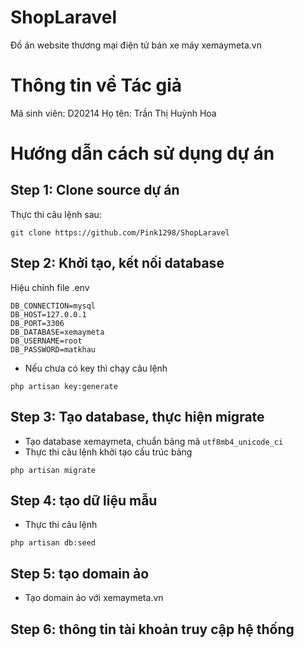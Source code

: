 # ShopLaravel
Đồ án website thương mại điện tử bán xe máy xemaymeta.vn

# Thông tin về Tác giả
Mã sinh viên: D20214
Họ tên: Trần Thị Huỳnh Hoa

# Hướng dẫn cách sử dụng dự án
## Step 1: Clone source dự án
Thực thi câu lệnh sau:
```
git clone https://github.com/Pink1298/ShopLaravel
```

## Step 2: Khởi tạo, kết nối database
Hiệu chỉnh file .env
```
DB_CONNECTION=mysql
DB_HOST=127.0.0.1
DB_PORT=3306
DB_DATABASE=xemaymeta
DB_USERNAME=root
DB_PASSWORD=matkhau
```
- Nếu chưa có key thì chạy câu lệnh
```
php artisan key:generate
```
## Step 3: Tạo database, thực hiện migrate
- Tạo database xemaymeta, chuẩn bảng mã `utf8mb4_unicode_ci`
- Thực thi câu lệnh khởi tạo cấu trúc bảng
```
php artisan migrate
```

## Step 4: tạo dữ liệu mẫu
- Thực thi câu lệnh
```
php artisan db:seed
```

## Step 5: tạo domain ảo
- Tạo domain ảo với xemaymeta.vn

## Step 6: thông tin tài khoản truy cập hệ thống

